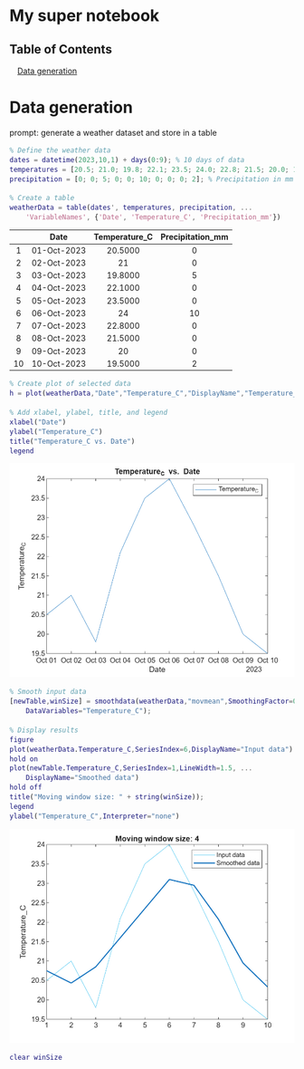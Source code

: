 
<a id="TMP_666a"></a>

# My super notebook 
<!-- Begin Toc -->

## Table of Contents
&emsp;[Data generation](#TMP_321f)
 
<!-- End Toc -->
<a id="TMP_321f"></a>

# Data generation

prompt: generate a weather dataset and store in a table

```matlab
% Define the weather data
dates = datetime(2023,10,1) + days(0:9); % 10 days of data
temperatures = [20.5; 21.0; 19.8; 22.1; 23.5; 24.0; 22.8; 21.5; 20.0; 19.5]; % Temperatures in Celsius
precipitation = [0; 0; 5; 0; 0; 10; 0; 0; 0; 2]; % Precipitation in mm

% Create a table
weatherData = table(dates', temperatures, precipitation, ...
    'VariableNames', {'Date', 'Temperature_C', 'Precipitation_mm'})
```
| |Date|Temperature_C|Precipitation_mm|
|:--:|:--:|:--:|:--:|
|1|01-Oct-2023|20.5000|0|
|2|02-Oct-2023|21|0|
|3|03-Oct-2023|19.8000|5|
|4|04-Oct-2023|22.1000|0|
|5|05-Oct-2023|23.5000|0|
|6|06-Oct-2023|24|10|
|7|07-Oct-2023|22.8000|0|
|8|08-Oct-2023|21.5000|0|
|9|09-Oct-2023|20|0|
|10|10-Oct-2023|19.5000|2|

```matlab
% Create plot of selected data
h = plot(weatherData,"Date","Temperature_C","DisplayName","Temperature_C");

% Add xlabel, ylabel, title, and legend
xlabel("Date")
ylabel("Temperature_C")
title("Temperature_C vs. Date")
legend
```

![figure_0.png](README_media/figure_0.png)

```matlab
% Smooth input data
[newTable,winSize] = smoothdata(weatherData,"movmean",SmoothingFactor=0.25, ...
    DataVariables="Temperature_C");

% Display results
figure
plot(weatherData.Temperature_C,SeriesIndex=6,DisplayName="Input data")
hold on
plot(newTable.Temperature_C,SeriesIndex=1,LineWidth=1.5, ...
    DisplayName="Smoothed data")
hold off
title("Moving window size: " + string(winSize));
legend
ylabel("Temperature_C",Interpreter="none")
```

![figure_1.png](README_media/figure_1.png)

```matlab
clear winSize
```
